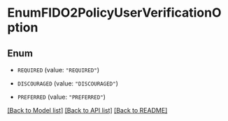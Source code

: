 # EnumFIDO2PolicyUserVerificationOption

## Enum


* `REQUIRED` (value: `"REQUIRED"`)

* `DISCOURAGED` (value: `"DISCOURAGED"`)

* `PREFERRED` (value: `"PREFERRED"`)


[[Back to Model list]](../README.md#documentation-for-models) [[Back to API list]](../README.md#documentation-for-api-endpoints) [[Back to README]](../README.md)


